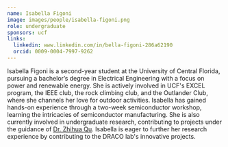 ```yaml
---
name: Isabella Figoni
image: images/people/isabella-figoni.png
role: undergraduate
sponsors: ucf
links:
  linkedin: www.linkedin.com/in/bella-figoni-286a62190
  orcid: 0009-0004-7997-9262
---
```

Isabella Figoni is a second-year student at the University of Central Florida, pursuing a bachelor’s degree in Electrical Engineering with a focus on power and renewable energy. She is actively involved in UCF's EXCEL program, the IEEE club, the rock climbing club, and the Outlander Club, where she channels her love for outdoor activities. Isabella has gained hands-on experience through a two-week semiconductor workshop, learning the intricacies of semiconductor manufacturing. She is also currently involved in undergraduate research, contributing to projects under the guidance of [Dr. Zhihua Qu](https://www.ece.ucf.edu/~qu/). Isabella is eager to further her research experience by contributing to the DRACO lab's innovative projects.
